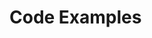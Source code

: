 # Code Examples 

<!-- [[[cog
from path import path
import cog
import os

for dirname in path('.').glob('??-*/'):
    if dirname.endswith('_files/'): continue
    cog.outl('## %s\n' % dirname)
    for fn in dirname.listdir():
        if fn.endswith('.pyc'): continue
        cog.outl('- %s' % fn)
    cog.outl('')
]]]-->
<!-- [[[end]]] -->
